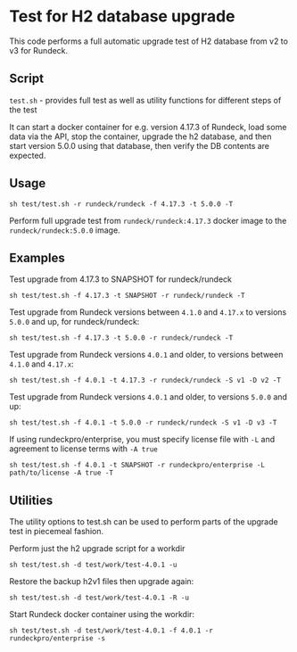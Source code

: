 # Test for H2 database upgrade

This code performs a full automatic upgrade test of H2 database from v2 to v3 for Rundeck.

## Script

`test.sh` - provides full test as well as utility functions for different steps of the test

It can start a docker container for e.g. version 4.17.3 of Rundeck, load some data via the API, 
stop the container, upgrade the h2 database, and then start version 5.0.0 using that database,
then verify the DB contents are expected.

## Usage

`sh test/test.sh -r rundeck/rundeck -f 4.17.3 -t 5.0.0 -T`

Perform full upgrade test from `rundeck/rundeck:4.17.3` docker image to the `rundeck/rundeck:5.0.0` image.

## Examples

Test upgrade from 4.17.3 to SNAPSHOT for rundeck/rundeck

`sh test/test.sh -f 4.17.3 -t SNAPSHOT -r rundeck/rundeck -T`

Test upgrade from Rundeck versions between `4.1.0` and `4.17.x` to versions `5.0.0` and up, for rundeck/rundeck:

`sh test/test.sh -f 4.17.3 -t 5.0.0 -r rundeck/rundeck -T`

Test upgrade from Rundeck versions `4.0.1` and older, to versions between `4.1.0` and `4.17.x`:

`sh test/test.sh -f 4.0.1 -t 4.17.3 -r rundeck/rundeck -S v1 -D v2 -T`

Test upgrade from Rundeck versions `4.0.1` and older, to versions `5.0.0` and up:

`sh test/test.sh -f 4.0.1 -t 5.0.0 -r rundeck/rundeck -S v1 -D v3 -T`

If using rundeckpro/enterprise, you must specify license file with `-L` and agreement to license terms
with `-A true`

`sh test/test.sh -f 4.0.1 -t SNAPSHOT -r rundeckpro/enterprise -L path/to/license -A true -T`

## Utilities

The utility options to test.sh can be used to perform parts of the upgrade test in piecemeal fashion.

Perform just the h2 upgrade script for a workdir

`sh test/test.sh -d test/work/test-4.0.1 -u`

Restore the backup h2v1 files then upgrade again:

`sh test/test.sh -d test/work/test-4.0.1 -R -u`

Start Rundeck docker container using the workdir:

`sh test/test.sh -d test/work/test-4.0.1 -f 4.0.1 -r rundeckpro/enterprise -s`